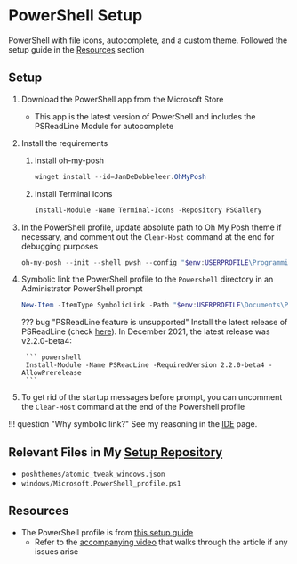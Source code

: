 # PowerShell Setup

PowerShell with file icons, autocomplete, and a custom theme. Followed the setup guide in the [Resources](./powershell.md#resources) section

## Setup

1. Download the PowerShell app from the Microsoft Store
    - This app is the latest version of PowerShell and includes the PSReadLine Module for autocomplete

2. Install the requirements

    1. Install oh-my-posh

        ``` powershell
        winget install --id=JanDeDobbeleer.OhMyPosh
        ```

    2. Install Terminal Icons

        ``` powershell
        Install-Module -Name Terminal-Icons -Repository PSGallery
        ```

3. In the PowerShell profile, update absolute path to Oh My Posh theme if necessary, and comment out the `Clear-Host` command at the end for debugging purposes

    ``` powershell title="windows\Microsoft.PowerShell_profile.ps1"
    oh-my-posh --init --shell pwsh --config "$env:USERPROFILE\Programming\git_projects\.setup\poshthemes\atomic_tweak_windows.json" | Invoke-Expression
    ```

4. Symbolic link the PowerShell profile to the `Powershell` directory in an Administrator PowerShell prompt

    ``` powershell
    New-Item -ItemType SymbolicLink -Path "$env:USERPROFILE\Documents\PowerShell\Microsoft.PowerShell_profile.ps1" -Value "$env:USERPROFILE\Programming\git_projects\.setup\windows\Microsoft.PowerShell_profile.ps1"
    ```

    ??? bug "PSReadLine feature is unsupported"
        Install the latest release of PSReadLine (check [here](https://github.com/PowerShell/PSReadLine/releases)). In
        December 2021, the latest release was v2.2.0-beta4:

        ``` powershell
        Install-Module -Name PSReadLine -RequiredVersion 2.2.0-beta4 -AllowPrerelease
        ```

5. To get rid of the startup messages before prompt, you can uncomment the `Clear-Host` command at the end of the Powershell profile

!!! question "Why symbolic link?"
    See my reasoning in the [IDE](../ide.md#why-symbolic-link) page.

## Relevant Files in My [Setup Repository](https://github.com/patrick-5546/setup)

- `poshthemes/atomic_tweak_windows.json`
- `windows/Microsoft.PowerShell_profile.ps1`

## Resources

- The PowerShell profile is from [this setup guide](https://www.hanselman.com/blog/my-ultimate-powershell-prompt-with-oh-my-posh-and-the-windows-terminal)
    - Refer to the [accompanying video](https://www.youtube.com/watch?v=VT2L1SXFq9U&list=LL&index=21) that walks through the article if any issues arise
